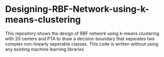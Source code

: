 # Designing-RBF-Network-using-k-means-clustering
This repository shows the design of RBF network using k-means clustering with 20 centers and PTA to draw a decision boundary that seperates two complex non-linearly seperable classes. This code is written without using any existing machine learning libraries
